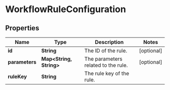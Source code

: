 # WorkflowRuleConfiguration

## Properties
Name | Type | Description | Notes
------------ | ------------- | ------------- | -------------
**id** | **String** | The ID of the rule. |  [optional]
**parameters** | **Map&lt;String, String&gt;** | The parameters related to the rule. |  [optional]
**ruleKey** | **String** | The rule key of the rule. | 
